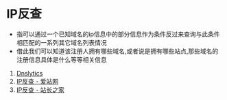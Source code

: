 # IP反查

 - 指可以通过一个已知域名的ip信息中的部分信息作为条件反过来查询与此条件相匹配的一系列其它域名列表情况
 - 借此我们可以知道该注册人拥有哪些域名,或者说是拥有哪些站点,那些域名的注册信息具体是什么等等相关信息

1. [Dnslytics](https://dnslytics.com/?__cf_chl_jschl_tk__=e7b219dadfdfaa3f96ba152c3312a424b3bc0ec4-1617429430-0-AQ1AwJvW_9o4EmV6vJ4f518aU8-6oeOWQ4D_u7NS4HOm051gxHMuapnUDKcFG0rMftBm_gj0vIRghLvgFE8sQmKQPbd929gR92tVsjDcwNHncHku6TgKKQLqo2rDxrWgFSR-a1GolldLTTR_Sr2F4wLz1eJbwMsq0oDHp8HH8NCAEa6BVjjLlGFuJe4QezFyL8wf3NLEmDLPzrjwwMXadCKvosVY9HclvnHdWj9l-PE6rC0Rxf69WgACGlJZE8DDOOvnp-geee06nZWv-_9sj6mvmOFoH31cIMtjc1rPV3xPNY-UMSaCTaCUcOD4CvnMous67-ydJ6e0tzNd-747BWbVtqOsvE4zaisiO9Ks5ofBLjOYNrX-1eQUCWSmPTh0Aw)
2. [IP反查 - 爱站网](https://dns.aizhan.com/)
3. [IP反查 - 站长之家](http://ip.tool.chinaz.com/)